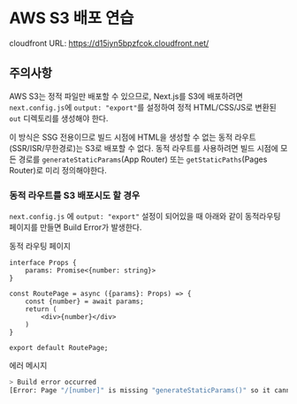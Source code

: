 # AWS S3 배포 연습

cloudfront URL: https://d15iyn5bpzfcok.cloudfront.net/

## 주의사항

AWS S3는 정적 파일만 배포할 수 있으므로, Next.js를 S3에 배포하려면 `next.config.js`에 `output: "export"`를 설정하여 정적 HTML/CSS/JS로 변환된 `out` 디렉토리를 생성해야 한다.

이 방식은 SSG 전용이므로 빌드 시점에 HTML을 생성할 수 없는 동적 라우트(SSR/ISR/무한경로)는 S3로 배포할 수 없다.
동적 라우트를 사용하려면 빌드 시점에 모든 경로를 `generateStaticParams`(App Router) 또는 `getStaticPaths`(Pages Router)로 미리 정의해야한다.

### 동적 라우트를 S3 배포시도 할 경우
`next.config.js` 에 `output: "export"` 설정이 되어있을 때 아래와 같이 동적라우팅 페이지를 만들면 Build Error가 발생한다.

동적 라우팅 페이지
```tsx
interface Props {
	params: Promise<{number: string}>
}

const RoutePage = async ({params}: Props) => {
	const {number} = await params;
	return (
		<div>{number}</div>
	)
}

export default RoutePage;
```

에러 메시지
```bash
> Build error occurred
[Error: Page "/[number]" is missing "generateStaticParams()" so it cannot be used with "output: export" config.]
```

